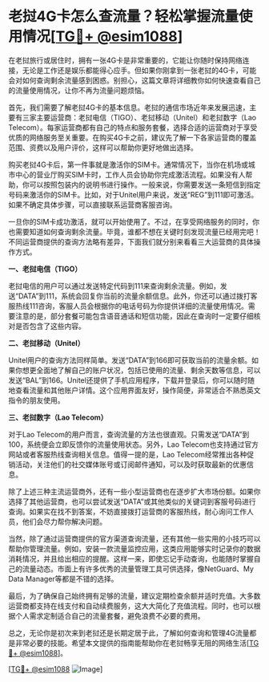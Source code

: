 # 老挝4G卡怎么查流量？轻松掌握流量使用情况[[TG💪+ @esim1088](https://t.me/s/esim1088)]

在老挝旅行或居住时，拥有一张4G卡是非常重要的，它能让你随时保持网络连接，无论是工作还是娱乐都能得心应手。但如果你刚拿到一张老挝的4G卡，可能会对如何查询剩余流量感到困惑。别担心，这篇文章将详细教你如何快速查看自己的流量使用情况，让你不再为流量问题烦恼。

首先，我们需要了解老挝4G卡的基本信息。老挝的通信市场近年来发展迅速，主要有三家主要运营商：老挝电信（TIGO）、老挝移动（Unitel）和老挝数字（Lao Telecom）。每家运营商都有自己的特点和服务套餐，选择合适的运营商对于享受优质的网络服务至关重要。在购买4G卡之前，建议先了解一下各家运营商的覆盖范围、资费以及用户评价，这样可以帮助你更好地做出选择。

购买老挝4G卡后，第一件事就是激活你的SIM卡。通常情况下，当你在机场或城市中心的营业厅购买SIM卡时，工作人员会协助你完成激活流程。如果没有人帮助，你可以按照包装内的说明书进行操作。一般来说，你需要发送一条短信到指定号码来激活你的SIM卡。比如，对于Unitel用户来说，发送“REG”到111即可激活。如果不确定具体步骤，可以直接联系运营商客服咨询。

一旦你的SIM卡成功激活，就可以开始使用了。不过，在享受网络服务的同时，你也需要知道如何查询剩余流量。毕竟，谁都不想在关键时刻发现流量已经用完吧！不同运营商提供的查询方法略有差异，下面我们就分别来看看三大运营商的具体操作方式。

**一、老挝电信（TIGO）**

老挝电信的用户可以通过发送特定代码到111来查询剩余流量。例如，发送“DATA”到111，系统会回复你当前的流量余额信息。此外，你还可以通过拨打客服热线111咨询，客服人员会根据你的电话号码为你提供详细的流量使用情况。需要注意的是，部分套餐可能包含语音通话和短信功能，因此在查询时一定要仔细核对是否包含了这些内容。

**二、老挝移动（Unitel）**

Unitel用户的查询方法同样简单。发送“DATA”到166即可获取当前的流量余额。如果你想更全面地了解自己的账户状况，包括已使用的流量、剩余天数等信息，可以发送“BAL”到166。Unitel还提供了手机应用程序，下载并登录后，你可以随时随地查看流量和其他账户详情。这个应用界面友好，操作简便，非常适合不熟悉英文指令的朋友使用。

**三、老挝数字（Lao Telecom）**

对于Lao Telecom的用户而言，查询流量的方法也很直观。只需发送“DATA”到100，系统便会立即反馈你的流量使用状态。另外，Lao Telecom也支持通过官方网站或者客服热线查询相关信息。值得一提的是，Lao Telecom经常推出各种促销活动，关注他们的社交媒体账号或订阅邮件通知，可以及时获取最新的优惠信息。

除了上述三种主流运营商外，还有一些小型运营商也在逐步扩大市场份额。如果你选择了其他运营商，也可以尝试发送“DATA”或其他类似的关键词到客服号码进行查询。如果实在找不到答案，不妨直接拨打运营商的客服热线，耐心询问工作人员，他们会尽力帮你解决问题。

当然，除了通过运营商提供的官方渠道查询流量，还有其他一些实用的小技巧可以帮助你管理流量。例如，安装一款流量监控应用，这类应用能够实时记录你的数据消耗情况，并且给出相应的提醒。这样一来，即使忘记手动查询，也能随时掌握自己的流量动态。市面上有许多优秀的流量管理工具可供选择，像NetGuard、My Data Manager等都是不错的选择。

最后，为了确保自己始终拥有足够的流量，建议定期检查余额并适时充值。大多数运营商都支持在线支付和自动续费服务，这大大简化了充值流程。同时，也可以根据个人需求定制适合自己的流量套餐，避免浪费不必要的费用。

总之，无论你是初次来到老挝还是长期定居于此，了解如何查询和管理4G流量都是非常必要的技能。希望本文提供的指南能帮助你在老挝畅享无阻的网络生活[[TG💪+ @esim1088](https://t.me/s/esim1088)]。

[[TG💪+ @esim1088](https://t.me/s/esim1088) ![Image](https://i.postimg.cc/4NQfJmqS/Snipaste-2025-05-13-00-14-12.png)]